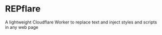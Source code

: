 # REPflare
A lightweight Cloudflare Worker to replace text and inject styles and scripts in any web page
